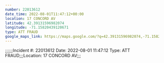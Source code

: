 ```yaml
---
number: 22013612
date_time: 2022-08-01T11:47:12+00:00
location: 17 CONCORD AV
latitude: 42.39131596982074
longitude: -71.15820439120671
type: ATT FRAUD
google_maps_link: https://maps.google.com/?q=42.39131596982074,-71.15820439120671
---
```


;;;;;;Incident #: 22013612  Date: 2022-08-01 11:47:12   Type: ATT FRAUD;;;Location: 17 CONCORD AV;;;
